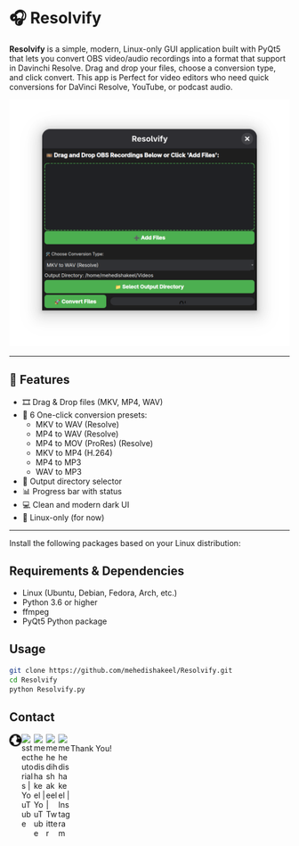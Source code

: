 # 🎧 Resolvify

**Resolvify** is a simple, modern, Linux-only GUI application built with PyQt5 that lets you convert OBS video/audio recordings into a format that support in Davinchi Resolve. Drag and drop your files, choose a conversion type, and click convert. This app is Perfect for video editors who need quick conversions for DaVinci Resolve, YouTube, or podcast audio.

![Resolvify Screenshot](appscreenshot.png) <!-- Replace with actual image path -->

---
## 🚀 Features

- 🎞️ Drag & Drop files (MKV, MP4, WAV)
- 🔧 6 One-click conversion presets:
  - MKV to WAV (Resolve)
  - MP4 to WAV (Resolve)
  - MP4 to MOV (ProRes) (Resolve)
  - MKV to MP4 (H.264)
  - MP4 to MP3
  - WAV to MP3
- 📁 Output directory selector
- 📊 Progress bar with status
- 💻 Clean and modern dark UI
- 🐧 Linux-only (for now)

---

Install the following packages based on your Linux distribution:

## Requirements & Dependencies

- Linux (Ubuntu, Debian, Fedora, Arch, etc.)  
- Python 3.6 or higher  
- ffmpeg
- PyQt5 Python package

## Usage
```bash
git clone https://github.com/mehedishakeel/Resolvify.git
cd Resolvify
python Resolvify.py
```
## Contact
[<img align="left" alt="mehedishakeel.online" width="22px" src="https://raw.githubusercontent.com/iconic/open-iconic/master/svg/globe.svg" />](https://mehedishakeel.com)
[<img align="left" alt="sstectutorials | YouTube" width="22px" src="https://cdn.jsdelivr.net/npm/simple-icons@v3/icons/youtube.svg" />](https://youtube.com/sstectutorials)
[<img align="left" alt="mehedishakeel | YouTube" width="22px" src="https://cdn.jsdelivr.net/npm/simple-icons@v3/icons/youtube.svg" />](https://youtube.com/mehedishakeel)
[<img align="left" alt="mehedihshakeel | Twitter" width="22px" src="https://cdn.jsdelivr.net/npm/simple-icons@v3/icons/twitter.svg" />](https://twitter.com/mehedishakeel)
[<img align="left" alt="mehedishakeel | Instagram" width="22px" src="https://cdn.jsdelivr.net/npm/simple-icons@v3/icons/instagram.svg" />](http://instagram.com/mehedishakeel/)
<br>
Thank You!
